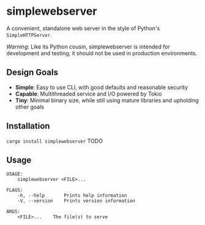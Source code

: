 # simplewebserver

A convenient, standalone web server in the style of Python's `SimpleHTTPServer`. 

*Warning*: Like its Python cousin, simplewebserver is intended for development and testing; it should not be used in production environments.

## Design Goals
* **Simple**: Easy to use CLI, with good defaults and reasonable security
* **Capable**: Multithreaded service and I/O powered by Tokio
* **Tiny**: Minimal binary size, while still using mature libraries and upholding other goals

## Installation

`cargo install simplewebserver` TODO

## Usage

```
USAGE:
    simplewebserver <FILE>...

FLAGS:
    -h, --help       Prints help information
    -V, --version    Prints version information

ARGS:
    <FILE>...    The file(s) to serve
```